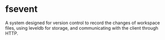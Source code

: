 # fsevent
A system designed for version control to record the changes of workspace files, using leveldb for storage, and communicating with the client through HTTP.
